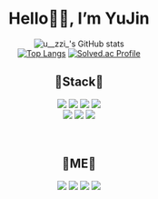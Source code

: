 <div align=center><h1>Hello🙋‍♀️, I’m YuJin </h1></div>

<div align="center">

![u__zzi_'s GitHub stats](https://github-readme-stats.vercel.app/api?username=gitujin&show_icons=true&theme=tokyonight)</br>
[![Top Langs](https://github-readme-stats.vercel.app/api/top-langs/?username=gitujin&layout=compact&theme=tokyonight)](https://github.com/anuraghazra/github-readme-stats)
[![Solved.ac Profile](http://mazassumnida.wtf/api/v2/generate_badge?boj=syj9471)](https://solved.ac/syj9471/)
  
</div>

<div align="center">

  ## 💎Stack💎 
  <img src="https://img.shields.io/badge/JAVA-007396?style=flat-square&logo=Java&logoColor=white"/>
  <img src="https://img.shields.io/badge/HTML-E34F26?style=flat-square&logo=HTML5&logoColor=white"/>
  <img src="https://img.shields.io/badge/CSS3-1572B6?style=flat-square&logo=CSS3&logoColor=white"/>
  <img src="https://img.shields.io/badge/JavaScript-F7DF1E?style=flat-square&logo=JavaScript&logoColor=white"/></br>
  <img src="https://img.shields.io/badge/JQuery-0769AD?style=flat-square&logo=JQuery&logoColor=white"/>
  <img src="https://img.shields.io/badge/JSP-2C2255?style=flat-square&logo=Eclipse IDE&logoColor=white"/> 
  <img src="https://img.shields.io/badge/Spring-6DB33F?style=flat-square&logo=Spring&logoColor=white"/> 

</br>
</br>
</br>
  
  ## 💎ME💎  
  
  <a href="https://www.instagram.com/_study_u__zzi_/" target="_blank"><img src="https://img.shields.io/badge/Instagram-E4405F?style=flat-square&logo=Instagram&logoColor=white"/></a>
  <a href="mailto:syj991114@gmail.com" target="_blank"><img src="https://img.shields.io/badge/Gmail-EA4335?style=flat-square&logo=Gmail&logoColor=white"/></a>
  <a href="https://blog.naver.com/syj9471" target="_blank"><img src="https://img.shields.io/badge/blog-03C75A?style=flat-square&logo=Naver&logoColor=white"/></a>
  <a href="https://github.com/gitujin" target="_blank"><img src="https://img.shields.io/badge/GitHub-181717?style=flat-square&logo=GitHub&logoColor=white"/></a>
</div>

 </br> 
 </br>
 
